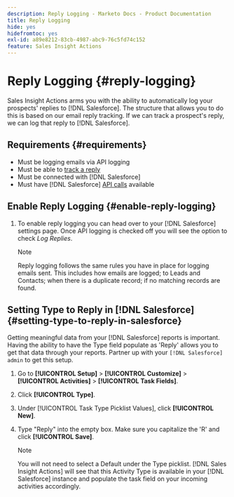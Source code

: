 ```yaml
---
description: Reply Logging - Marketo Docs - Product Documentation
title: Reply Logging
hide: yes
hidefromtoc: yes
exl-id: a89e8212-83cb-4987-abc9-76c5fd74c152
feature: Sales Insight Actions
---
```

# Reply Logging {#reply-logging}

Sales Insight Actions arms you with the ability to automatically log your prospects' replies to [!DNL Salesforce]. The structure that allows you to do this is based on our email reply tracking. If we can track a prospect's reply, we can log that reply to [!DNL Salesforce].

## Requirements {#requirements}

* Must be logging emails via API logging
* Must be able to [track a reply](/help/marketo/product-docs/marketo-sales-insight/actions/send-a-sales-email/email-tracking-overview.md#how-reply-tracking-works)
* Must be connected with [!DNL Salesforce]
* Must have [!DNL Salesforce] [API calls](https://developer.salesforce.com/docs/atlas.en-us.salesforce_app_limits_cheatsheet.meta/salesforce_app_limits_cheatsheet/salesforce_app_limits_platform_api.htm) available

## Enable Reply Logging {#enable-reply-logging}

1. To enable reply logging you can head over to your [!DNL Salesforce] settings page. Once API logging is checked off you will see the option to check _Log Replies_.

   >[!NOTE]
   >
   >Reply logging follows the same rules you have in place for logging emails sent. This includes how emails are logged; to Leads and Contacts; when there is a duplicate record; if no matching records are found.

## Setting Type to Reply in [!DNL Salesforce] {#setting-type-to-reply-in-salesforce}

Getting meaningful data from your [!DNL Salesforce] reports is important. Having the ability to have the Type field populate as 'Reply' allows you to get that data through your reports. Partner up with your `[!DNL Salesforce] admin` to get this setup.

1. Go to **[!UICONTROL Setup]** > **[!UICONTROL Customize]** > **[!UICONTROL Activities]** > **[!UICONTROL Task Fields]**.
1. Click **[!UICONTROL Type]**.
1. Under [!UICONTROL Task Type Picklist Values], click **[!UICONTROL New]**.
1. Type "Reply" into the empty box. Make sure you capitalize the 'R' and click **[!UICONTROL Save]**.

   >[!NOTE]
   >
   >You will not need to select a Default under the Type picklist. [!DNL Sales Insight Actions] will see that this Activity Type is available in your [!DNL Salesforce] instance and populate the task field on your incoming activities accordingly.
